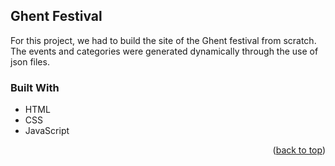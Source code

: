 ## Ghent Festival

For this project, we had to build the site of the Ghent festival from scratch. The events and categories were generated dynamically through the use of json files.



### Built With

* HTML
* CSS
* JavaScript

<p align="right">(<a href="#top">back to top</a>)</p>
